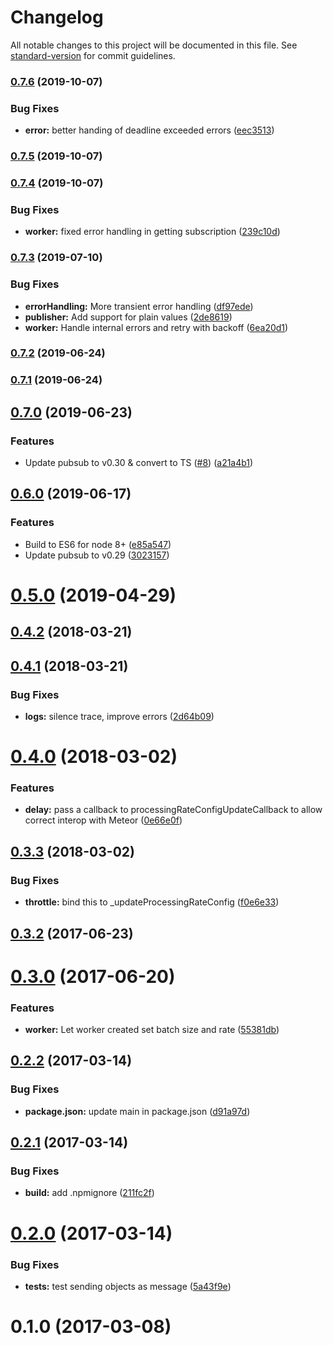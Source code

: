 # Changelog

All notable changes to this project will be documented in this file. See [standard-version](https://github.com/conventional-changelog/standard-version) for commit guidelines.

### [0.7.6](https://github.com/Workpop/job-queue-google-pubsub/compare/v0.7.5...v0.7.6) (2019-10-07)


### Bug Fixes

* **error:** better handing of deadline exceeded errors ([eec3513](https://github.com/Workpop/job-queue-google-pubsub/commit/eec3513))



### [0.7.5](https://github.com/Workpop/job-queue-google-pubsub/compare/v0.7.4...v0.7.5) (2019-10-07)



### [0.7.4](https://github.com/Workpop/job-queue-google-pubsub/compare/v0.7.3...v0.7.4) (2019-10-07)


### Bug Fixes

* **worker:** fixed error handling in getting subscription ([239c10d](https://github.com/Workpop/job-queue-google-pubsub/commit/239c10d))



### [0.7.3](https://github.com/Workpop/job-queue-google-pubsub/compare/v0.7.2...v0.7.3) (2019-07-10)


### Bug Fixes

* **errorHandling:** More transient error handling ([df97ede](https://github.com/Workpop/job-queue-google-pubsub/commit/df97ede))
* **publisher:** Add support for plain values ([2de8619](https://github.com/Workpop/job-queue-google-pubsub/commit/2de8619))
* **worker:** Handle internal errors and retry with backoff ([6ea20d1](https://github.com/Workpop/job-queue-google-pubsub/commit/6ea20d1))



### [0.7.2](https://github.com/Workpop/job-queue-google-pubsub/compare/v0.7.1...v0.7.2) (2019-06-24)



### [0.7.1](https://github.com/Workpop/job-queue-google-pubsub/compare/v0.7.0...v0.7.1) (2019-06-24)



## [0.7.0](https://github.com/Workpop/job-queue-google-pubsub/compare/v0.6.0...v0.7.0) (2019-06-23)


### Features

* Update pubsub to v0.30 & convert to TS ([#8](https://github.com/Workpop/job-queue-google-pubsub/issues/8)) ([a21a4b1](https://github.com/Workpop/job-queue-google-pubsub/commit/a21a4b1))



## [0.6.0](https://github.com/Workpop/job-queue-google-pubsub/compare/v0.5.0...v0.6.0) (2019-06-17)


### Features

* Build to ES6 for node 8+ ([e85a547](https://github.com/Workpop/job-queue-google-pubsub/commit/e85a547))
* Update pubsub to v0.29 ([3023157](https://github.com/Workpop/job-queue-google-pubsub/commit/3023157))



<a name="0.5.0"></a>
# [0.5.0](https://github.com/Workpop/job-queue-google-pubsub/compare/v0.4.2...v0.5.0) (2019-04-29)



<a name="0.4.2"></a>
## [0.4.2](https://github.com/Workpop/job-queue-google-pubsub/compare/v0.4.1...v0.4.2) (2018-03-21)



<a name="0.4.1"></a>
## [0.4.1](https://github.com/Workpop/job-queue-google-pubsub/compare/v0.4.0...v0.4.1) (2018-03-21)


### Bug Fixes

* **logs:** silence trace, improve errors ([2d64b09](https://github.com/Workpop/job-queue-google-pubsub/commit/2d64b09))



<a name="0.4.0"></a>
# [0.4.0](https://github.com/Workpop/job-queue-google-pubsub/compare/v0.3.3...v0.4.0) (2018-03-02)


### Features

* **delay:** pass a callback to processingRateConfigUpdateCallback to allow correct interop with Meteor ([0e66e0f](https://github.com/Workpop/job-queue-google-pubsub/commit/0e66e0f))



<a name="0.3.3"></a>
## [0.3.3](https://github.com/Workpop/job-queue-google-pubsub/compare/v0.3.2...v0.3.3) (2018-03-02)


### Bug Fixes

* **throttle:** bind this to _updateProcessingRateConfig ([f0e6e33](https://github.com/Workpop/job-queue-google-pubsub/commit/f0e6e33))



<a name="0.3.2"></a>
## [0.3.2](https://github.com/Workpop/job-queue-google-pubsub/compare/v0.3.0...v0.3.2) (2017-06-23)



<a name="0.3.0"></a>
# [0.3.0](https://github.com/Workpop/job-queue-google-pubsub/compare/v0.2.2...v0.3.0) (2017-06-20)


### Features

* **worker:** Let worker created set batch size and rate ([55381db](https://github.com/Workpop/job-queue-google-pubsub/commit/55381db))



<a name="0.2.2"></a>
## [0.2.2](https://github.com/Workpop/job-queue-google-pubsub/compare/v0.2.1...v0.2.2) (2017-03-14)


### Bug Fixes

* **package.json:** update main in package.json ([d91a97d](https://github.com/Workpop/job-queue-google-pubsub/commit/d91a97d))



<a name="0.2.1"></a>
## [0.2.1](https://github.com/Workpop/job-queue-google-pubsub/compare/v0.2.0...v0.2.1) (2017-03-14)


### Bug Fixes

* **build:** add .npmignore ([211fc2f](https://github.com/Workpop/job-queue-google-pubsub/commit/211fc2f))



<a name="0.2.0"></a>
# [0.2.0](https://github.com/Workpop/job-queue-google-pubsub/compare/v0.1.0...v0.2.0) (2017-03-14)


### Bug Fixes

* **tests:** test sending objects as message ([5a43f9e](https://github.com/Workpop/job-queue-google-pubsub/commit/5a43f9e))



<a name="0.1.0"></a>
# 0.1.0 (2017-03-08)
